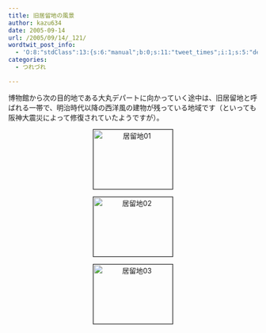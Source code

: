 ```yaml
---
title: 旧居留地の風景
author: kazu634
date: 2005-09-14
url: /2005/09/14/_121/
wordtwit_post_info:
  - 'O:8:"stdClass":13:{s:6:"manual";b:0;s:11:"tweet_times";i:1;s:5:"delay";i:0;s:7:"enabled";i:1;s:10:"separation";s:2:"60";s:7:"version";s:3:"3.7";s:14:"tweet_template";b:0;s:6:"status";i:2;s:6:"result";a:0:{}s:13:"tweet_counter";i:2;s:13:"tweet_log_ids";a:1:{i:0;i:2039;}s:9:"hash_tags";a:0:{}s:8:"accounts";a:1:{i:0;s:7:"kazu634";}}'
categories:
  - つれづれ

---
```

<div class="section">
<p>
    博物館から次の目的地である大丸デパートに向かっていく途中は、旧居留地と呼ばれる一帯で、明治時代以降の西洋風の建物が残っている地域です（といっても阪神大震災によって修復されていたようですが）。
</p>
  
<p>
<center>
<a href="http://image.blog.livedoor.jp/simoom634/imgs/5/b/5baa428d.jpg" onclick="__gaTracker('send', 'event', 'outbound-article', 'http://image.blog.livedoor.jp/simoom634/imgs/5/b/5baa428d.jpg', '');" target="_blank"><img width="160" alt="居留地01" src="http://image.blog.livedoor.jp/simoom634/imgs/5/b/5baa428d-s.jpg" class="pict" height="120" border="1" /></a>
</center>
</p>
  
<p>
<center>
<a href="http://image.blog.livedoor.jp/simoom634/imgs/4/e/4ea8f402.jpg" onclick="__gaTracker('send', 'event', 'outbound-article', 'http://image.blog.livedoor.jp/simoom634/imgs/4/e/4ea8f402.jpg', '');" target="_blank"><img width="160" alt="居留地02" src="http://image.blog.livedoor.jp/simoom634/imgs/4/e/4ea8f402-s.jpg" class="pict" height="120" border="1" /></a>
</center>
</p>
  
<p>
<center>
<a href="http://image.blog.livedoor.jp/simoom634/imgs/f/6/f6f4d909.jpg" onclick="__gaTracker('send', 'event', 'outbound-article', 'http://image.blog.livedoor.jp/simoom634/imgs/f/6/f6f4d909.jpg', '');" target="_blank"><img width="160" alt="居留地03" src="http://image.blog.livedoor.jp/simoom634/imgs/f/6/f6f4d909-s.jpg" class="pict" height="120" border="1" /></a>
</center>
</p>
</div>